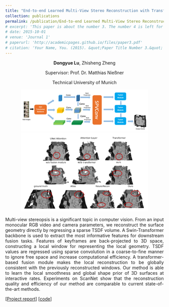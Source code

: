 ```yaml
---
title: "End-to-end Learned Multi-View Stereo Reconstruction with Transformers"
collection: publications
permalink: /publication/End-to-end Learned Multi-View Stereo Reconstruction with Transformers
# excerpt: 'This paper is about the number 3. The number 4 is left for future work.'
# date: 2015-10-01
# venue: 'Journal 1'
# paperurl: 'http://academicpages.github.io/files/paper3.pdf'
# citation: 'Your Name, You. (2015). &quot;Paper Title Number 3.&quot; <i>Journal 1</i>. 1(3).'
---
```

<center>
<b>Dongyue Lu</b>, Zhisheng Zheng

Supervisor: Prof. Dr. Matthias Nießner

Technical University of Munich 
</center>

<p align = "center">
<img src = ../files/overview.png alt = 'scene' height = 10% width = 80% />
<!-- </p>

<p align = "center"> -->
<img src = ../files/result.png alt = 'scene' height = 10% width = 80% />
</p>

<p align = "justify"> 
Multi-view stereopsis is a significant topic in computer
vision. From an input monocular RGB video and camera
parameters, we reconstruct the surface geometry directly
by regressing a sparse TSDF volume. A Swin-Transformer
backbone is used to extract the most informative features
for downstream fusion tasks. Features of keyframes are
back-projected to 3D space, constructing a local window
for representing the local geometry. TSDF values are regressed using sparse convolution in a coarse-to-fine manner to ignore free space and increase computational efficiency. A transformer-based fusion module makes the local
reconstruction to be globally consistent with the previously
reconstructed windows. Our method is able to learn the local smoothness and global shape prior of 3D surfaces at
interactive rates. Experiments on ScanNet show that the reconstruction quality and efficiency of our method are comparable to current state-of-the-art methods.
</p>

[[Project report](http://dylanorange.github.io/dongyuelu.github.io/files/mvs.pdf)]
[[code](https://github.com/DylanOrange/End-to-end-Learned-Multi-View-Stereo-Reconstruction-with-Transformers)]